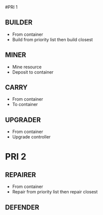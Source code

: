 #PRI 1

## BUILDER

* From container
* Build from priority list then build closest
     
## MINER

* Mine resource
* Deposit to container

## CARRY

* From container
* To container

## UPGRADER

* From container
* Upgrade controller

# PRI 2

## REPAIRER

* From container
* Repair from priority list then repair closest

## DEFENDER
